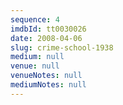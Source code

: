 ```yaml
---
sequence: 4
imdbId: tt0030026
date: 2008-04-06
slug: crime-school-1938
medium: null
venue: null
venueNotes: null
mediumNotes: null
---
```


